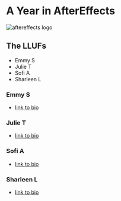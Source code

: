 # A Year in AfterEffects 
![aftereffects logo](https://files.slack.com/files-pri/T0HTW3H0V-F0143AWDJ7P/aftereffects.png?pub_secret=eab52ff52f)

## The LLUFs
- Emmy S
- Julie T
- Sofi A
- Sharleen L

### Emmy S
- [link to bio](https://github.com/learninglab-dev/the-resources/blob/master/data/resources/people/emmy-s/bio.md)
### Julie T
- [link to bio](https://github.com/learninglab-dev/the-resources/blob/master/data/resources/people/julie-t/bio.md)
### Sofi A
- [link to bio](https://github.com/learninglab-dev/the-resources/blob/master/data/resources/people/sofi-a/bio.md)
### Sharleen L 
- [link to bio](https://github.com/learninglab-dev/the-resources/blob/master/data/resources/people/sharleen-l/bio.md)
